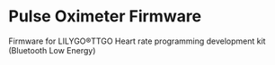 # Pulse Oximeter Firmware
Firmware for LILYGO®TTGO Heart rate programming development kit (Bluetooth Low Energy)
